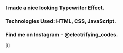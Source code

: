 ### I made a nice looking Typewriter Effect.

### Technologies Used: HTML, CSS, JavaScript.

### Find me on Instagram - @electrifying_codes.

[I]